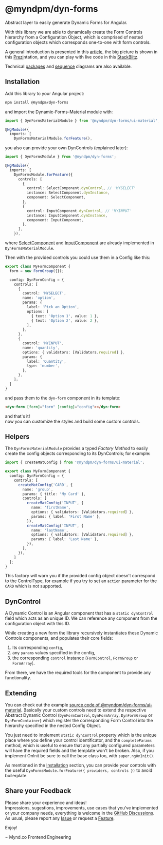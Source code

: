 # @myndpm/dyn-forms

Abstract layer to easily generate Dynamic Forms for Angular.

With this library we are able to dynamically create the Form Controls hierarchy from a Configuration Object, which is comprised of nested configuration objects which corresponds one-to-one with form controls.

A general introduction is presented in this [article](https://dev.to/myndpm/a-new-approach-to-have-dynamic-forms-in-angular-5d11), the big picture is shown in this [Prezi](https://prezi.com/view/4Ok1bgCWvf0g26FMVwfx/)ntation, and you can play with live code in this [StackBlitz](https://stackblitz.com/edit/myndpm-dyn-forms?file=src/app/simple-form/simple.form.ts).

Technical [packages](https://raw.githubusercontent.com/myndpm/open-source/master/docs/myndpm-dyn-forms-packages.svg) and [sequence](https://raw.githubusercontent.com/myndpm/open-source/master/docs/myndpm-dyn-forms-sequence.svg) diagrams are also available.

## Installation

Add this library to your Angular project:

```bash
npm install @myndpm/dyn-forms
```

and import the Dynamic-Forms-Material module with:

```typescript
import { DynFormsMaterialModule } from '@myndpm/dyn-forms/ui-material';

@NgModule({
  imports: [
    DynFormsMaterialModule.forFeature(),
```

you also can provide your own DynControls (explained later):

```typescript
import { DynFormsModule } from '@myndpm/dyn-forms';

@NgModule({
  imports: [
    DynFormsModule.forFeature({
      controls: [
        {
          control: SelectComponent.dynControl, // 'MYSELECT'
          instance: SelectComponent.dynInstance,
          component: SelectComponent,
        },
        {
          control: InputComponent.dynControl, // 'MYINPUT'
          instance: InputComponent.dynInstance,
          component: InputComponent,
        },
      ],
    }),
```

where [SelectComponent](https://github.com/myndpm/open-source/blob/master/libs/forms/ui-material/src/components/select/select.component.ts)
and [InputComponent](https://github.com/myndpm/open-source/blob/master/libs/forms/ui-material/src/components/input/input.component.ts)
are already implemented in `DynFormsMaterialModule`.

Then with the provided controls you could use them in a Config like this:

```typescript
export class MyFormComponent {
  form = new FormGroup({});

  config: DynFormConfig = {
    controls: [
      {
        control: 'MYSELECT',
        name: 'option',
        params: {
          label: 'Pick an Option',
          options: [
            { text: 'Option 1', value: 1 },
            { text: 'Option 2', value: 2 },
          ],
        },
      },
      {
        control: 'MYINPUT',
        name: 'quantity',
        options: { validators: [Validators.required] },
        params: {
          label: 'Quantity',
          type: 'number',
        },
      },
    ];
  }
}
```

and pass them to the `dyn-form` component in its template:

```html
<dyn-form [form]="form" [config]="config"></dyn-form>
```

and that's it!  
now you can customize the styles and build some custom controls.

## Helpers

The `DynFormsMaterialModule` provides a typed _Factory Method_ to easily create
the config objects corresponding to its DynControls; for example:

```typescript
import { createMatConfig } from '@myndpm/dyn-forms/ui-material';

export class MyFormComponent {
  config: DynFormConfig = {
    controls: [
      createMatConfig('CARD', {
        name: 'group',
        params: { title: 'My Card' },
        controls: [
          createMatConfig('INPUT', {
            name: 'firstName',
            options: { validators: [Validators.required] },
            params: { label: 'First Name' },
          }),
          createMatConfig('INPUT', {
            name: 'lastName',
            options: { validators: [Validators.required] },
            params: { label: 'Last Name' },
          }),
        ],
      }),
    ]
  };
}
```

This factory will warn you if the provided config object doesn't correspond to the ControlType,
for example if you try to set an `action` parameter for the `CARD` which is not supported.

## DynControl

A Dynamic Control is an Angular component that has a `static dynControl` field which acts as an unique ID.
We can reference any component from the configuration object with this ID.

While creating a new form the library recursively instantiates these Dynamic Controls components, and populates their core fields:

1. Its corresponding `config`,
2. any `params` values specified in the config,
3. the corresponding `control` instance (`FormControl`, `FormGroup` or `FormArray`).

From there, we have the required tools for the component to provide any functionality.

## Extending

You can check out the example [source code of @myndpm/dyn-forms/ui-material](https://github.com/myndpm/open-source/tree/master/libs/forms/ui-material/src).
Basically your custom controls need to extend the respective Abstract Dynamic Control
(`DynFormControl`, `DynFormArray`, `DynFormGroup` or `DynFormContainer`) which register the corresponding Form Control into the hierarchy specified in the nested Config Object.

You just need to implement `static dynControl` property which is the unique place where you define your control identificator,
and the `completeParams` method, which is useful to ensure that any partially configured parameters will have the required fields and the template won't be broken.
Also, if you implement OnInit be sure to call the base class too, with `super.ngOnInit()`.

As mentioned in the [Installation](#installation) section, you can provide your controls with the useful
`DynFormsModule.forFeature({ providers, controls })` to avoid boilerplate.

## Share your Feedback

Please share your experience and ideas!  
Impressions, sugestions, improvements, use cases that you've implemented or your company needs, everything is welcome in the [GitHub Discussions](https://github.com/myndpm/open-source/discussions).  
As usual, please report any [Issue](https://github.com/myndpm/open-source/issues/new?labels=bug&template=bug-report.md)
or request a [Feature](https://github.com/myndpm/open-source/issues/new?labels=enhancement&template=feature-request.md).

Enjoy!

&#8722; Mynd.co Frontend Engineering
